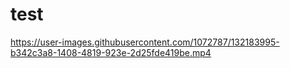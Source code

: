 # test

https://user-images.githubusercontent.com/1072787/132183995-b342c3a8-1408-4819-923e-2d25fde419be.mp4
